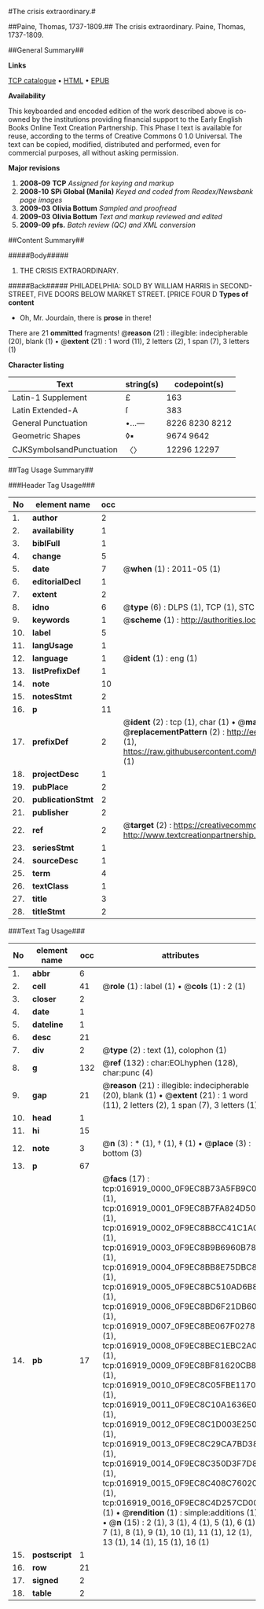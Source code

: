 #The crisis extraordinary.#

##Paine, Thomas, 1737-1809.##
The crisis extraordinary.
Paine, Thomas, 1737-1809.

##General Summary##

**Links**

[TCP catalogue](http://www.ota.ox.ac.uk/tcp/)  • 
[HTML](http://tei.it.ox.ac.uk/tcp/Texts-HTML/free/N13/N13397.html)  • 
[EPUB](http://tei.it.ox.ac.uk/tcp/Texts-EPUB/free/N13/N13397.epub)

**Availability**

This keyboarded and encoded edition of the
	       work described above is co-owned by the institutions
	       providing financial support to the Early English Books
	       Online Text Creation Partnership. This Phase I text is
	       available for reuse, according to the terms of Creative
	       Commons 0 1.0 Universal. The text can be copied,
	       modified, distributed and performed, even for
	       commercial purposes, all without asking permission.

**Major revisions**

1. __2008-09__ __TCP__ *Assigned for keying and markup*
1. __2008-10__ __SPi Global (Manila)__ *Keyed and coded from Readex/Newsbank page images*
1. __2009-03__ __Olivia Bottum__ *Sampled and proofread*
1. __2009-03__ __Olivia Bottum__ *Text and markup reviewed and edited*
1. __2009-09__ __pfs.__ *Batch review (QC) and XML conversion*

##Content Summary##

#####Body#####

1. THE CRISIS EXTRAORDINARY.

#####Back#####
PHILADELPHIA: SOLD BY WILLIAM HARRIS in SECOND-STREET, FIVE DOORS BELOW MARKET STREET. [PRICE FOUR D
**Types of content**

  * Oh, Mr. Jourdain, there is **prose** in there!

There are 21 **ommitted** fragments! 
 @__reason__ (21) : illegible: indecipherable (20), blank (1)  •  @__extent__ (21) : 1 word (11), 2 letters (2), 1 span (7), 3 letters (1)

**Character listing**


|Text|string(s)|codepoint(s)|
|---|---|---|
|Latin-1 Supplement|£|163|
|Latin Extended-A|ſ|383|
|General Punctuation|•…—|8226 8230 8212|
|Geometric Shapes|◊▪|9674 9642|
|CJKSymbolsandPunctuation|〈〉|12296 12297|

##Tag Usage Summary##

###Header Tag Usage###

|No|element name|occ|attributes|
|---|---|---|---|
|1.|__author__|2||
|2.|__availability__|1||
|3.|__biblFull__|1||
|4.|__change__|5||
|5.|__date__|7| @__when__ (1) : 2011-05 (1)|
|6.|__editorialDecl__|1||
|7.|__extent__|2||
|8.|__idno__|6| @__type__ (6) : DLPS (1), TCP (1), STC (1), NOTIS (1), IMAGE-SET (1), EVANS-CITATION (1)|
|9.|__keywords__|1| @__scheme__ (1) : http://authorities.loc.gov/ (1)|
|10.|__label__|5||
|11.|__langUsage__|1||
|12.|__language__|1| @__ident__ (1) : eng (1)|
|13.|__listPrefixDef__|1||
|14.|__note__|10||
|15.|__notesStmt__|2||
|16.|__p__|11||
|17.|__prefixDef__|2| @__ident__ (2) : tcp (1), char (1)  •  @__matchPattern__ (2) : ([0-9\-]+):([0-9IVX]+) (1), (.+) (1)  •  @__replacementPattern__ (2) : http://eebo.chadwyck.com/downloadtiff?vid=$1&page=$2 (1), https://raw.githubusercontent.com/textcreationpartnership/Texts/master/tcpchars.xml#$1 (1)|
|18.|__projectDesc__|1||
|19.|__pubPlace__|2||
|20.|__publicationStmt__|2||
|21.|__publisher__|2||
|22.|__ref__|2| @__target__ (2) : https://creativecommons.org/publicdomain/zero/1.0/ (1), http://www.textcreationpartnership.org/docs/. (1)|
|23.|__seriesStmt__|1||
|24.|__sourceDesc__|1||
|25.|__term__|4||
|26.|__textClass__|1||
|27.|__title__|3||
|28.|__titleStmt__|2||


###Text Tag Usage###

|No|element name|occ|attributes|
|---|---|---|---|
|1.|__abbr__|6||
|2.|__cell__|41| @__role__ (1) : label (1)  •  @__cols__ (1) : 2 (1)|
|3.|__closer__|2||
|4.|__date__|1||
|5.|__dateline__|1||
|6.|__desc__|21||
|7.|__div__|2| @__type__ (2) : text (1), colophon (1)|
|8.|__g__|132| @__ref__ (132) : char:EOLhyphen (128), char:punc (4)|
|9.|__gap__|21| @__reason__ (21) : illegible: indecipherable (20), blank (1)  •  @__extent__ (21) : 1 word (11), 2 letters (2), 1 span (7), 3 letters (1)|
|10.|__head__|1||
|11.|__hi__|15||
|12.|__note__|3| @__n__ (3) : * (1), † (1), ‡ (1)  •  @__place__ (3) : bottom (3)|
|13.|__p__|67||
|14.|__pb__|17| @__facs__ (17) : tcp:016919_0000_0F9EC8B73A5FB9C0 (1), tcp:016919_0001_0F9EC8B7FA824D50 (1), tcp:016919_0002_0F9EC8B8CC41C1A0 (1), tcp:016919_0003_0F9EC8B9B6960B78 (1), tcp:016919_0004_0F9EC8BB8E75DBC8 (1), tcp:016919_0005_0F9EC8BC510AD6B8 (1), tcp:016919_0006_0F9EC8BD6F21DB60 (1), tcp:016919_0007_0F9EC8BE067F0278 (1), tcp:016919_0008_0F9EC8BEC1EBC2A0 (1), tcp:016919_0009_0F9EC8BF81620CB8 (1), tcp:016919_0010_0F9EC8C05FBE1170 (1), tcp:016919_0011_0F9EC8C10A1636E0 (1), tcp:016919_0012_0F9EC8C1D003E250 (1), tcp:016919_0013_0F9EC8C29CA7BD38 (1), tcp:016919_0014_0F9EC8C350D3F7D8 (1), tcp:016919_0015_0F9EC8C408C76020 (1), tcp:016919_0016_0F9EC8C4D257CD00 (1)  •  @__rendition__ (1) : simple:additions (1)  •  @__n__ (15) : 2 (1), 3 (1), 4 (1), 5 (1), 6 (1), 7 (1), 8 (1), 9 (1), 10 (1), 11 (1), 12 (1), 13 (1), 14 (1), 15 (1), 16 (1)|
|15.|__postscript__|1||
|16.|__row__|21||
|17.|__signed__|2||
|18.|__table__|2||
